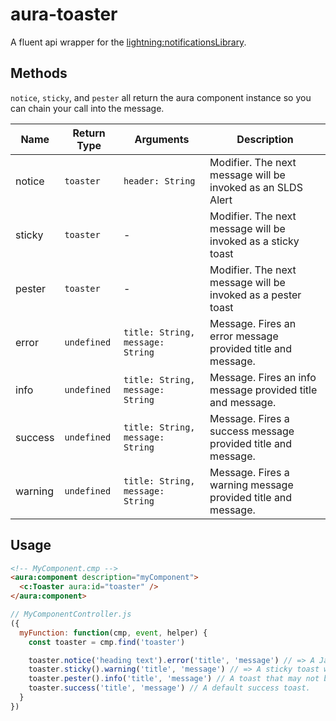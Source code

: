 # aura-toaster

A fluent api wrapper for the [lightning:notificationsLibrary](https://developer.salesforce.com/docs/component-library/bundle/lightning:notificationsLibrary/documentation).

## Methods

`notice`, `sticky`, and `pester` all return the aura component instance so you can chain your call into the message.

| Name | Return Type | Arguments | Description |
|---|---|---|---|
| notice | `toaster` | `header: String` | Modifier. The next message will be invoked as an SLDS Alert |
| sticky | `toaster` | - | Modifier. The next message will be invoked as a sticky toast |
| pester | `toaster` | - | Modifier. The next message will be invoked as a pester toast |
| error | `undefined` | `title: String, message: String` | Message. Fires an error message provided title and message. |
| info | `undefined` | `title: String, message: String` | Message. Fires an info message provided title and message. |
| success | `undefined` | `title: String, message: String` | Message. Fires a success message provided title and message. |
| warning | `undefined` | `title: String, message: String` | Message. Fires a warning message provided title and message. |

## Usage

```html
<!-- MyComponent.cmp -->
<aura:component description="myComponent">
  <c:Toaster aura:id="toaster" />
</aura:component>
```
```js
// MyComponentController.js
({
  myFunction: function(cmp, event, helper) {
    const toaster = cmp.find('toaster')

    toaster.notice('heading text').error('title', 'message') // => A Javascript Alert like dialogue that must be excused by mouse click with Error style.
    toaster.sticky().warning('title', 'message') // => A sticky toast with warning style.
    toaster.pester().info('title', 'message') // A toast that may not be excused, but fades after 3 seconds with info style.
    toaster.success('title', 'message') // A default success toast.
  }
})
```